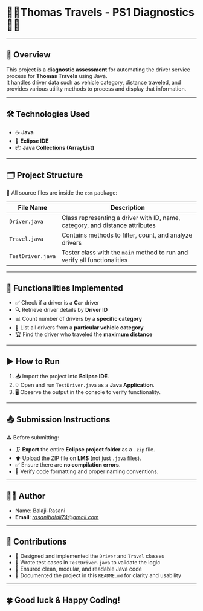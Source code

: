 # 🚗🚗Thomas Travels - PS1 Diagnostics 🚌🚚 

---

## 🧭 Overview

This project is a **diagnostic assessment** for automating the driver service process for **Thomas Travels** using Java.  
It handles driver data such as vehicle category, distance traveled, and provides various utility methods to process and display that information.

---

## 🛠️ Technologies Used

- ☕ **Java**
- 🧩 **Eclipse IDE**
- 📦 **Java Collections (ArrayList)**

---

## 🗂️ Project Structure

📁 All source files are inside the `com` package:

| File Name         | Description                                                                 |
|------------------|------------------------------------------------------------------------------|
| `Driver.java`     | Class representing a driver with ID, name, category, and distance attributes |
| `Travel.java`     | Contains methods to filter, count, and analyze drivers                      |
| `TestDriver.java` | Tester class with the `main` method to run and verify all functionalities   |

---

## 🚀 Functionalities Implemented

- ✅ Check if a driver is a **Car** driver
- 🔍 Retrieve driver details by **Driver ID**
- 📊 Count number of drivers by a **specific category**
- 📄 List all drivers from a **particular vehicle category**
- 🏆 Find the driver who traveled the **maximum distance**

---

## ▶️ How to Run

1. 📥 Import the project into **Eclipse IDE**.
2. 💡 Open and run `TestDriver.java` as a **Java Application**.
3. 🖥️ Observe the output in the console to verify functionality.

---

## 📤 Submission Instructions

⚠️ Before submitting:

- 🗜️ **Export** the entire **Eclipse project folder** as a `.zip` file.
- ⬆️ Upload the ZIP file on **LMS** (not just `.java` files).
- ✅ Ensure there are **no compilation errors**.
- 🧼 Verify code formatting and proper naming conventions.

---

## 👨‍💻 Author

- Name: Balaji-Rasani
- **Email**: *rasanibalaji74@gmail.com*

---

## 🤝 Contributions

- 📌 Designed and implemented the `Driver` and `Travel` classes
- 🧪 Wrote test cases in `TestDriver.java` to validate the logic
- 🧹 Ensured clean, modular, and readable Java code
- 📄 Documented the project in this `README.md` for clarity and usability

---

## 🍀 Good luck & Happy Coding!
